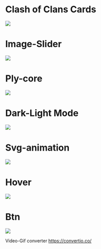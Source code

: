 

<h1>Clash of Clans Cards </h1>
<img align="center" src="https://i.ibb.co/k6RSK0h/2022-12-19-02-06-24.gif">

<h1>Image-Slider</h1>
<img align="center" src="https://i.ibb.co/4StQC7Y/2022-12-19-02-18-29.gif">

<h1>Ply-core <br></h1>
<img align="center" src="https://user-images.githubusercontent.com/83860778/208319111-90b37bc4-e713-4ddd-90eb-48caf89c616f.gif">

<h1>Dark-Light Mode</h1>
<img align="center" src="https://i.ibb.co/CvypBtm/2022-12-19-02-32-48.gif">

<h1>Svg-animation</h1>
<img align="center" src="https://i.ibb.co/CVzt1Pz/2022-12-19-02-35-32.gif">

<h1>Hover</h1>
<img align="center" src="https://i.ibb.co/h7sGYc9/2022-12-19-02-39-24.gif">

<h1>Btn</h1>
<img align="center" src="https://i.ibb.co/b5ytP3S/2022-12-19-02-44-09.gif">





Video-Gif converter
https://convertio.co/
